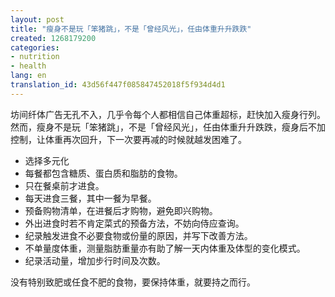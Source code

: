 ```yaml
---
layout: post
title: "瘦身不是玩「笨猪跳」，不是「曾经风光」，任由体重升升跌跌"
created: 1268179200
categories:
- nutrition
- health
lang: en
translation_id: 43d56f447f085847452018f5f934d4d1
---
```

<!--break-->
<p>坊间纤体广告无孔不入，几乎令每个人都相信自己体重超标，赶快加入瘦身行列。然而，瘦身不是玩「笨猪跳」，不是「曾经风光」，任由体重升升跌跌，瘦身后不加控制，让体重再次回升，下一次要再减的时候就越发困难了。 </p>

<ul>
<li>选择多元化</li>
<li>每餐都包含糖质、蛋白质和脂肪的食物。 </li>
<li>只在餐桌前才进食。 </li>
<li>每天进食三餐，其中一餐为早餐。 </li>
<li>预备购物清单，在进餐后才购物，避免即兴购物。 </li>
<li>外出进食时若不肯定菜式的预备方法，不妨向侍应查询。 </li>
<li>纪录触发进食不必要食物或份量的原因，并写下改善方法。 </li>
<li>不单量度体重，测量脂肪重量亦有助了解一天内体重及体型的变化模式。 </li>
<li>纪录活动量，增加步行时间及次数。 </li>
</ul>

<p>没有特别致肥或任食不肥的食物，要保持体重，就要持之而行。 </p>
